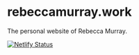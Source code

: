 # rebeccamurray.work

The personal website of Rebecca Murray.

[![Netlify Status](https://api.netlify.com/api/v1/badges/53d21ba6-280e-4c88-8a04-ae1e5bb622d6/deploy-status)](https://app.netlify.com/sites/rebeccamurray/deploys)
